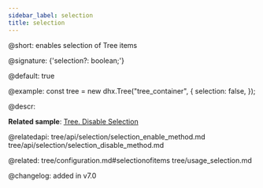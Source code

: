 ```yaml
---
sidebar_label: selection
title: selection
---          
```


@short: enables selection of Tree items

@signature: {'selection?: boolean;'}

@default: true

@example: 
const tree = new dhx.Tree("tree_container", {
    selection: false,
});



@descr: 



**Related sample**: [Tree. Disable Selection](https://snippet.dhtmlx.com/2x9htpke)

@relatedapi: tree/api/selection/selection_enable_method.md
tree/api/selection/selection_disable_method.md

@related: tree/configuration.md#selectionofitems
tree/usage_selection.md


@changelog: added in v7.0